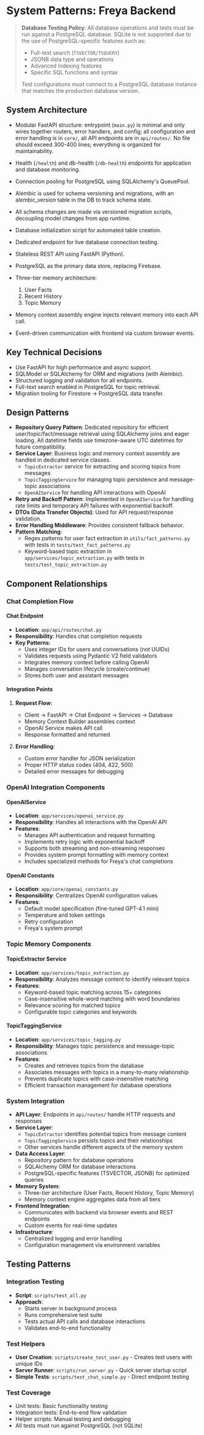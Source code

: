 # System Patterns: Freya Backend

> **Database Testing Policy**: All database operations and tests must be run against a PostgreSQL database. SQLite is not supported due to the use of PostgreSQL-specific features such as:
> - Full-text search (`TSVECTOR/TSQUERY`)
> - JSONB data type and operations
> - Advanced indexing features
> - Specific SQL functions and syntax
>
> Test configurations must connect to a PostgreSQL database instance that matches the production database version.

## System Architecture

- Modular FastAPI structure: entrypoint (`main.py`) is minimal and only wires together routers, error handlers, and config; all configuration and error handling is in `core/`, all API endpoints are in `api/routes/`. No file should exceed 300-400 lines; everything is organized for maintainability.
- Health (`/health`) and db-health (`/db-health`) endpoints for application and database monitoring.
- Connection pooling for PostgreSQL using SQLAlchemy's QueuePool.
- Alembic is used for schema versioning and migrations, with an alembic_version table in the DB to track schema state.
- All schema changes are made via versioned migration scripts, decoupling model changes from app runtime.

- Database initialization script for automated table creation.
- Dedicated endpoint for live database connection testing.
- Stateless REST API using FastAPI (Python).
- PostgreSQL as the primary data store, replacing Firebase.
- Three-tier memory architecture:
  1. User Facts
  2. Recent History
  3. Topic Memory
- Memory context assembly engine injects relevant memory into each API call.
- Event-driven communication with frontend via custom browser events.

## Key Technical Decisions

- Use FastAPI for high performance and async support.
- SQLModel or SQLAlchemy for ORM and migrations (with Alembic).
- Structured logging and validation for all endpoints.
- Full-text search enabled in PostgreSQL for topic retrieval.
- Migration tooling for Firestore → PostgreSQL data transfer.

## Design Patterns

- **Repository Query Pattern**: Dedicated repository for efficient user/topic/fact/message retrieval using SQLAlchemy joins and eager loading. All datetime fields use timezone-aware UTC datetimes for future compatibility.
- **Service Layer**: Business logic and memory context assembly are handled in dedicated service classes.
  - `TopicExtractor` service for extracting and scoring topics from messages
  - `TopicTaggingService` for managing topic persistence and message-topic associations
  - `OpenAIService` for handling API interactions with OpenAI
- **Retry and Backoff Pattern**: Implemented in `OpenAIService` for handling rate limits and temporary API failures with exponential backoff.
- **DTOs (Data Transfer Objects)**: Used for API request/response validation.
- **Error Handling Middleware**: Provides consistent fallback behavior.
- **Pattern Matching**:
  - Regex patterns for user fact extraction in `utils/fact_patterns.py` with tests in `tests/test_fact_patterns.py`
  - Keyword-based topic extraction in `app/services/topic_extraction.py` with tests in `tests/test_topic_extraction.py`

## Component Relationships

### Chat Completion Flow

#### Chat Endpoint
- **Location**: `app/api/routes/chat.py`
- **Responsibility**: Handles chat completion requests
- **Key Patterns**:
  - Uses integer IDs for users and conversations (not UUIDs)
  - Validates requests using Pydantic V2 field validators
  - Integrates memory context before calling OpenAI
  - Manages conversation lifecycle (create/continue)
  - Stores both user and assistant messages

#### Integration Points
1. **Request Flow**:
   - Client → FastAPI → Chat Endpoint → Services → Database
   - Memory Context Builder assembles context
   - OpenAI Service makes API call
   - Response formatted and returned

2. **Error Handling**:
   - Custom error handler for JSON serialization
   - Proper HTTP status codes (404, 422, 500)
   - Detailed error messages for debugging

### OpenAI Integration Components

#### OpenAIService
- **Location**: `app/services/openai_service.py`
- **Responsibility**: Handles all interactions with the OpenAI API
- **Features**:
  - Manages API authentication and request formatting
  - Implements retry logic with exponential backoff
  - Supports both streaming and non-streaming responses
  - Provides system prompt formatting with memory context
  - Includes specialized methods for Freya's chat completions

#### OpenAI Constants
- **Location**: `app/core/openai_constants.py`
- **Responsibility**: Centralizes OpenAI configuration values
- **Features**:
  - Default model specification (fine-tuned GPT-4.1 mini)
  - Temperature and token settings
  - Retry configuration
  - Freya's system prompt

### Topic Memory Components

#### TopicExtractor Service
- **Location**: `app/services/topic_extraction.py`
- **Responsibility**: Analyzes message content to identify relevant topics
- **Features**:
  - Keyword-based topic matching across 15+ categories
  - Case-insensitive whole-word matching with word boundaries
  - Relevance scoring for matched topics
  - Configurable topic categories and keywords

#### TopicTaggingService
- **Location**: `app/services/topic_tagging.py`
- **Responsibility**: Manages topic persistence and message-topic associations
- **Features**:
  - Creates and retrieves topics from the database
  - Associates messages with topics in a many-to-many relationship
  - Prevents duplicate topics with case-insensitive matching
  - Efficient transaction management for database operations

### System Integration

- **API Layer**: Endpoints in `api/routes/` handle HTTP requests and responses
- **Service Layer**:
  - `TopicExtractor` identifies potential topics from message content
  - `TopicTaggingService` persists topics and their relationships
  - Other services handle different aspects of the memory system
- **Data Access Layer**:
  - Repository pattern for database operations
  - SQLAlchemy ORM for database interactions
  - PostgreSQL-specific features (TSVECTOR, JSONB) for optimized queries
- **Memory System**:
  - Three-tier architecture (User Facts, Recent History, Topic Memory)
  - Memory context engine aggregates data from all tiers
- **Frontend Integration**:
  - Communicates with backend via browser events and REST endpoints
  - Custom events for real-time updates
- **Infrastructure**:
  - Centralized logging and error handling
  - Configuration management via environment variables

## Testing Patterns

### Integration Testing
- **Script**: `scripts/test_all.py`
- **Approach**: 
  - Starts server in background process
  - Runs comprehensive test suite
  - Tests actual API calls and database interactions
  - Validates end-to-end functionality

### Test Helpers
- **User Creation**: `scripts/create_test_user.py` - Creates test users with unique IDs
- **Server Runner**: `scripts/run_server.py` - Quick server startup script
- **Simple Tests**: `scripts/test_chat_simple.py` - Direct endpoint testing

### Test Coverage
- Unit tests: Basic functionality testing
- Integration tests: End-to-end flow validation
- Helper scripts: Manual testing and debugging
- All tests must run against PostgreSQL (not SQLite)
